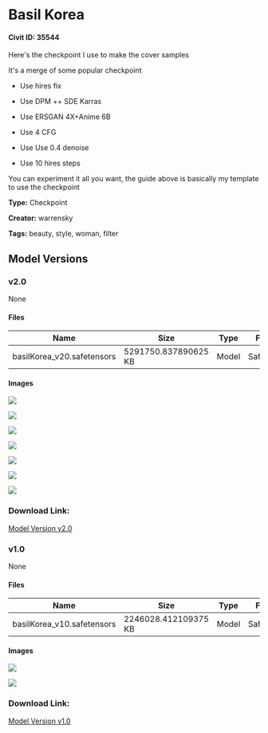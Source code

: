 # Basil Korea

#### Civit ID: 35544

<p>Here's the checkpoint I use to make the cover samples</p><p>It's a merge of some popular checkpoint</p><ul><li><p>Use hires fix</p></li><li><p>Use DPM ++ SDE Karras</p></li><li><p>Use ERSGAN 4X+Anime 6B</p></li><li><p>Use 4 CFG</p></li><li><p>Use Use 0.4 denoise</p></li><li><p>Use 10 hires steps</p></li></ul><p>You can experiment it all you want, the guide above is basically my template to use the checkpoint</p>

**Type:** Checkpoint

**Creator:** warrensky

**Tags:** beauty, style, woman, filter

## Model Versions

### v2.0

None

#### Files

| Name | Size | Type | Format | Download Url | AutoV1 | AutoV2 | SHA256 | CRC32 | BLAKE3 |
| --- | --- | --- | --- | --- | --- | --- | --- | --- | --- |
| basilKorea_v20.safetensors | 5291750.837890625 KB | Model | SafeTensor | https://civitai.com/api/download/models/79820 | F858FF68 | 9BA6BB0668 | 9BA6BB0668632002886C291428C8193EB9D78614B05A42F0DBD3A3A6259D21A8 | C3BCE9B1 | 27D0C1348C57DE45970E38C593F30BF601CBAF92B518FEEDD87A262A582835CA |

#### Images

<p><img src="https://image.civitai.com/xG1nkqKTMzGDvpLrqFT7WA/bbebedbb-f22d-426d-b764-726368efc57c/width=450/897948.jpeg" /></p>

<p><img src="https://image.civitai.com/xG1nkqKTMzGDvpLrqFT7WA/68664fb2-2bbf-4f3e-a185-89af73a7f601/width=450/911213.jpeg" /></p>

<p><img src="https://image.civitai.com/xG1nkqKTMzGDvpLrqFT7WA/4eb36e6a-9769-4c70-bb00-c6bab8e15b18/width=450/897949.jpeg" /></p>

<p><img src="https://image.civitai.com/xG1nkqKTMzGDvpLrqFT7WA/b825e3ca-5bf1-4225-b36e-f36d445fc56e/width=450/897701.jpeg" /></p>

<p><img src="https://image.civitai.com/xG1nkqKTMzGDvpLrqFT7WA/d9b548bd-aab5-4c87-9cf4-3408d2f894ca/width=450/897704.jpeg" /></p>

<p><img src="https://image.civitai.com/xG1nkqKTMzGDvpLrqFT7WA/2b6b2750-f760-498a-a145-7a130b3b660f/width=450/897642.jpeg" /></p>

<p><img src="https://image.civitai.com/xG1nkqKTMzGDvpLrqFT7WA/7cf9e97f-ef50-4839-ab05-2bc4822f6252/width=450/897656.jpeg" /></p>

### Download Link:

[Model Version v2.0](https://civitai.com/api/download/models/79820)

### v1.0

None

#### Files

| Name | Size | Type | Format | Download Url | AutoV1 | AutoV2 | SHA256 | CRC32 | BLAKE3 |
| --- | --- | --- | --- | --- | --- | --- | --- | --- | --- |
| basilKorea_v10.safetensors | 2246028.412109375 KB | Model | SafeTensor | https://civitai.com/api/download/models/41754 | E2A762A7 | 3A0715702D | 3A0715702D235AAB56F9AF5F35EA45129CD9209E229DBE16E0B388E202DA9D9E | 17D59D39 | B9BB00CBFCE77405F9C301F61E2108FC5395A42FB17DD0D1E57E75062E8A780B |

#### Images

<p><img src="https://image.civitai.com/xG1nkqKTMzGDvpLrqFT7WA/1133aae3-24e4-49ae-c521-c1a459609000/width=450/459525.jpeg" /></p>

<p><img src="https://image.civitai.com/xG1nkqKTMzGDvpLrqFT7WA/179873e0-f8c0-459b-a26e-47ad7bc3b200/width=450/459549.jpeg" /></p>

### Download Link:

[Model Version v1.0](https://civitai.com/api/download/models/41754)

